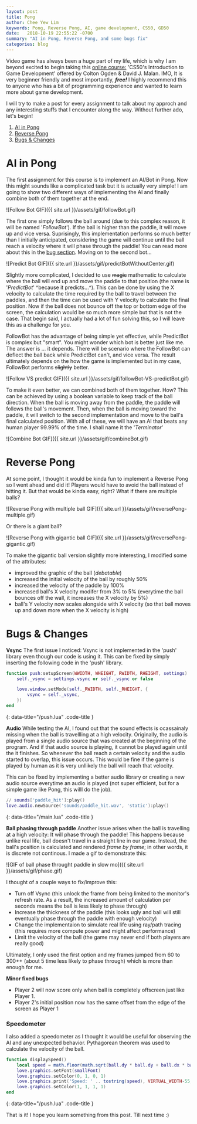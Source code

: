 ```yaml
---
layout: post
title: Pong
author: Chee Yew Lim
keywords: Pong, Reverse Pong, AI, game development, CS50, GD50 
date:   2018-10-19 22:55:22 -0700
summary: "AI in Pong, Reverse Pong, and some bugs fix"
categories: blog
---
```


Video game has always been a huge part of my life, which is why I am beyond excited to begin taking this [online course:][online-course] 'CS50's Introduction to Game Development' offered by Colton Ogden & David J. Malan. IMO, It is very beginner friendly and most importantly, ***free!*** I highly recommend this to anyone who has a bit of programming experience and wanted to learn more about game development. 

I will try to make a post for every assignment to talk about my approch and any interesting stuffs that I encounter along the way. Without further ado, let's begin!

1. [AI in Pong](#ai-in-pong)
2. [Reverse Pong](#reverse-pong)
3. [Bugs & Changes](#bugs--changes)

# AI in Pong
The first assignment for this course is to implement an AI/Bot in Pong. Now this might sounds like a complicated task but it is actually very simple! I am going to show two different ways of implementing the AI and finally combine both of them together at the end.

![Follow Bot GIF]({{ site.url }}/assets/gif/followBot.gif)

The first one simply follows the ball around (due to this complex reason, it will be named '*FollowBot*'). If the ball is higher than the paddle, it will move up and vice versa. Suprisingly, this implementation performs so much better than I initially anticipated, considering the game will continue until the ball reach a velocity where it will phase through the paddle! You can read more about this in the [bug section](#bugs--changes). Moving on to the second bot...

![Predict Bot GIF]({{ site.url }}/assets/gif/predictBotWithoutCenter.gif)

Slightly more complicated, I decided to use ~~magic~~ mathematic to calculate where the ball will end up and move the paddle to that position (the name is '*PredictBot*' ^because it predicts...^). This can be done by using the X velocity to calculate the time required by the ball to travel between the paddles, and then the time can be used with Y velocity to calculate the final position. Now if the ball does not bounce off the top or bottom edge of the screen, the calculation would be so much more simple but that is not the case. That begin said, I actually had a lot of fun solving this, so I will leave this as a challenge for you. 

FollowBot has the advantage of being simple yet effective, while PredictBot is complex but "smart". You might wonder which bot is better just like me. The answer is ... it depends. There will be scenario where the FollowBot can deflect the ball back while PredictBot can't, and vice versa. The result ultimately depends on the how the game is implemented but in my case, FollowBot performs ~~slightly~~ better. 

![Follow VS predict GIF]({{ site.url }}/assets/gif/followBot-VS-predictBot.gif)
     
To make it even better, we can combined both of them together. How? This can be achieved by using a boolean variable to keep track of the ball direction. When the ball is moving away from the paddle, the paddle will follows the ball's movement. Then, when the ball is moving toward the paddle, it will switch to the second implementation and move to the ball's final calculated position. With all of these, we will have an AI that beats any human player 99.99% of the time. I shall name it the '*Terminator*'

![Combine Bot GIF]({{ site.url }}/assets/gif/combineBot.gif)    

# Reverse Pong
At some point, I thought it would be kinda fun to implement a Reverse Pong so I went ahead and did it! Players would have to avoid the ball instead of hitting it. But that would be kinda easy, right? What if there are multiple balls?

![Reverse Pong with multiple ball GIF]({{ site.url }}/assets/gif/reversePong-multiple.gif)

Or there is a giant ball?

![Reverse Pong with gigantic ball GIF]({{ site.url }}/assets/gif/reversePong-gigantic.gif)

To make the gigantic ball version slightly more interesting, I modified some of the attributes:
- improved the graphic of the ball (*debatable*)
- increased the initial velocity of the ball by roughly 50%
- increased the velocity of the paddle by 100%
- increased ball's X velocity modifer from 3% to 5% (everytime the ball  bounces off the wall, it increases the X velocity by 5%)  
- ball's Y velocity now scales alongside with X velocity (so that ball moves up and down more when the X velocity is high)


# Bugs & Changes
**Vsync**
The first issue I noticed: Vsync is not implemented in the 'push' library even though our code is using it. This can be fixed by simply inserting the following code in the 'push' library. 
```lua
function push:setupScreen(WWIDTH, WHEIGHT, RWIDTH, RHEIGHT, settings)
	self._vsync = settings.vsync or self._vsync or false

	love.window.setMode(self._RWIDTH, self._RHEIGHT, {
		vsync = self._vsync,
	})
end
```
{: data-title="/push.lua" .code-title }

**Audio**
While testing the AI, I found out that the sound effects is ocassainaly missing when the ball is travellling at a high velocity. Originally, the audio is played from a single audio source that was created at the beginning of the program. And if that audio source is playing, it cannot be played again until the it finishes. So whenever the ball reach a certain velocity and the audio started to overlap, this issue occurs. This would be fine if the game is played by human as it is very unllikely the ball will reach that velocity.
  
This can be fixed by implementing a better audio library or creating a new audio source everytime an audio is played (not super efficient, but for a simple game like Pong, this willl do the job).  
```lua
// sounds['paddle_hit']:play()
love.audio.newSource('sounds/paddle_hit.wav', 'static'):play()
```
{: data-title="/main.lua" .code-title }


**Ball phasing through paddle**
Another issue arises when the ball is travelling at a high velocity: It will phase through the paddle! This happens because unlike real life, ball doesn't travel in a straight line in our game. Instead, the ball's position is calculated and rendered *frame by frame*; in other words, it is discrete not continous. I made a gif to demonstrate this: 

![GIF of ball phase throught paddle in slow mo]({{ site.url }}/assets/gif/phase.gif)

I thought of  a couple ways to fix/improve this: 
 - Turn off Vsync (this unlock the frame from being limited to the monitor's refresh rate. As a result, the increased amount of calculation per seconds means the ball is less likely to phase through)
 - Increase the thickness of the paddle (this looks ugly and ball will still eventually phase through the paddle with enough velocity)
 - Change the implementaion to simulate real life using ray/path tracing (this requires more compute power and might affect performance)
 - Limit the velocity of the ball (the game may never end if both players are really good)

Ultimately, I only used the first option  and my frames jumped from 60
 to 300++ (about 5 time less likely to phase through) which is more than enough for me.   


**Minor fixed bugs**
- Player 2 will now score only when ball is completely offscreen just like Player 1.
- Player 2's initial position now has the same offset from the edge of the screen as Player 1 


### Speedometer 
I also added a speedometer as I thought it would be useful for observing the AI and any unexpected behavior. Pythagorean theorem was used to calculate the velocity of the ball. 
```lua
function displaySpeed()
	local speed = math.floor(math.sqrt(ball.dy * ball.dy + ball.dx * ball.dx))
	love.graphics.setFont(smallFont)
	love.graphics.setColor(0, 1, 0, 1)
	love.graphics.print('Speed: ' .. tostring(speed), VIRTUAL_WIDTH-55, 10)
	love.graphics.setColor(1, 1, 1, 1)
end
```
{: data-title="/push.lua" .code-title }

That is it! I hope you learn something from this post. Till next time :)

[online-course]: https://courses.edx.org/courses/course-v1:HarvardX+CS50G+Games/course/
